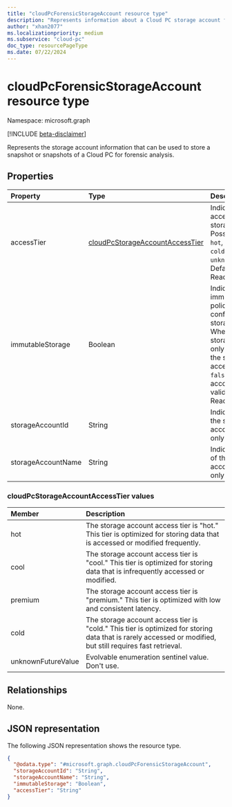 ```yaml
---
title: "cloudPcForensicStorageAccount resource type"
description: "Represents information about a Cloud PC storage account for forensic analysis."
author: "xhan2077"
ms.localizationpriority: medium
ms.subservice: "cloud-pc"
doc_type: resourcePageType
ms.date: 07/22/2024
---
```


# cloudPcForensicStorageAccount resource type

Namespace: microsoft.graph

[!INCLUDE [beta-disclaimer](../../includes/beta-disclaimer.md)]

Represents the storage account information that can be used to store a snapshot or snapshots of a Cloud PC for forensic analysis.

## Properties
|Property|Type|Description|
|:---|:---|:---|
|accessTier|[cloudPcStorageAccountAccessTier](#cloudpcstorageaccountaccesstier-values)| Indicates the access tier of the storage account. Possible values are `hot`, `cool`, `premium`, `cold`, and `unknownFutureValue`. Default value is `hot`. Read-only.|
|immutableStorage|Boolean|Indicates whether immutability policies are configured for the storage account. When `true`, the storage account only accepts `hot` as the snapshot access tier. When `false`, the storage account accepts all valid access tiers. Read-Only.|
|storageAccountId|String| Indicates the ID of the storage account. Read-only.|
|storageAccountName|String| Indicates the name of the storage account. Read-only.|

### cloudPcStorageAccountAccessTier values

|Member|Description|
|:---|:---|
|hot|The storage account access tier is "hot." This tier is optimized for storing data that is accessed or modified frequently.|
|cool|The storage account access tier is "cool." This tier is optimized for storing data that is infrequently accessed or modified.|
|premium|The storage account access tier is "premium." This tier is optimized with low and consistent latency.|
|cold|The storage account access tier is "cold." This tier is optimized for storing data that is rarely accessed or modified, but still requires fast retrieval.|
|unknownFutureValue|Evolvable enumeration sentinel value. Don't use.|

## Relationships
None.

## JSON representation
The following JSON representation shows the resource type.
<!-- {
  "blockType": "resource",
  "keyProperty": "storageAccountId",
  "@odata.type": "microsoft.graph.cloudPcForensicStorageAccount",
  "baseType": "microsoft.graph.entity",
  "openType": false
}
-->
``` json
{
  "@odata.type": "#microsoft.graph.cloudPcForensicStorageAccount",
  "storageAccountId": "String",
  "storageAccountName": "String",
  "immutableStorage": "Boolean",
  "accessTier": "String"
}
```
